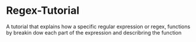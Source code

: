 # Regex-Tutorial
A tutorial that explains how a specific regular expression or regex, functions by breakin dow each part of the expression and describring the function
